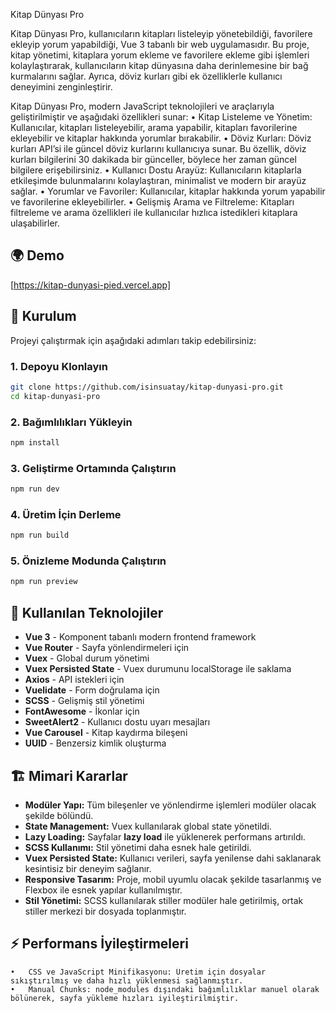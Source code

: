 Kitap Dünyası Pro

Kitap Dünyası Pro, kullanıcıların kitapları listeleyip yönetebildiği, favorilere ekleyip yorum yapabildiği, Vue 3 tabanlı bir web uygulamasıdır. Bu proje, kitap yönetimi, kitaplara yorum ekleme ve favorilere ekleme gibi işlemleri kolaylaştırarak, kullanıcıların kitap dünyasına daha derinlemesine bir bağ kurmalarını sağlar. Ayrıca, döviz kurları gibi ek özelliklerle kullanıcı deneyimini zenginleştirir.

Kitap Dünyası Pro, modern JavaScript teknolojileri ve araçlarıyla geliştirilmiştir ve aşağıdaki özellikleri sunar:
	•	Kitap Listeleme ve Yönetim: Kullanıcılar, kitapları listeleyebilir, arama yapabilir, kitapları favorilerine ekleyebilir ve kitaplar hakkında yorumlar bırakabilir.
	•	Döviz Kurları: Döviz kurları API’si ile güncel döviz kurlarını kullanıcıya sunar. Bu özellik, döviz kurları bilgilerini 30 dakikada bir günceller, böylece her zaman güncel bilgilere erişebilirsiniz.
	•	Kullanıcı Dostu Arayüz: Kullanıcıların kitaplarla etkileşimde bulunmalarını kolaylaştıran, minimalist ve modern bir arayüz sağlar.
	•	Yorumlar ve Favoriler: Kullanıcılar, kitaplar hakkında yorum yapabilir ve favorilerine ekleyebilirler.
	•	Gelişmiş Arama ve Filtreleme: Kitapları filtreleme ve arama özellikleri ile kullanıcılar hızlıca istedikleri kitaplara ulaşabilirler.

## 🌍 Demo
[https://kitap-dunyasi-pied.vercel.app]

## 🚀 Kurulum

Projeyi çalıştırmak için aşağıdaki adımları takip edebilirsiniz:

### 1. Depoyu Klonlayın
```bash
git clone https://github.com/isinsuatay/kitap-dunyasi-pro.git
cd kitap-dunyasi-pro
```

### 2. Bağımlılıkları Yükleyin
```bash
npm install
```

### 3. Geliştirme Ortamında Çalıştırın
```bash
npm run dev
```

### 4. Üretim İçin Derleme
```bash
npm run build
```

### 5. Önizleme Modunda Çalıştırın
```bash
npm run preview
```

## 📌 Kullanılan Teknolojiler

- **Vue 3** - Komponent tabanlı modern frontend framework
- **Vue Router** - Sayfa yönlendirmeleri için
- **Vuex** - Global durum yönetimi
- **Vuex Persisted State** - Vuex durumunu localStorage ile saklama
- **Axios** - API istekleri için
- **Vuelidate** - Form doğrulama için
- **SCSS** - Gelişmiş stil yönetimi
- **FontAwesome** - İkonlar için
- **SweetAlert2** - Kullanıcı dostu uyarı mesajları
- **Vue Carousel** - Kitap kaydırma bileşeni
- **UUID** - Benzersiz kimlik oluşturma


## 🏗️ Mimari Kararlar

- **Modüler Yapı:** Tüm bileşenler ve yönlendirme işlemleri modüler olacak şekilde bölündü.
- **State Management:** Vuex kullanılarak global state yönetildi.
- **Lazy Loading:** Sayfalar **lazy load** ile yüklenerek performans artırıldı.
- **SCSS Kullanımı:** Stil yönetimi daha esnek hale getirildi.
- **Vuex Persisted State:** Kullanıcı verileri, sayfa yenilense dahi saklanarak kesintisiz bir deneyim sağlanır.
- **Responsive Tasarım:** Proje, mobil uyumlu olacak şekilde tasarlanmış ve Flexbox ile esnek yapılar kullanılmıştır.
- **Stil Yönetimi:** SCSS kullanılarak stiller modüler hale getirilmiş, ortak stiller merkezi bir dosyada toplanmıştır.

## ⚡ Performans İyileştirmeleri
	•	CSS ve JavaScript Minifikasyonu: Üretim için dosyalar sıkıştırılmış ve daha hızlı yüklenmesi sağlanmıştır.
	•	Manual Chunks: node_modules dışındaki bağımlılıklar manuel olarak bölünerek, sayfa yükleme hızları iyileştirilmiştir.
